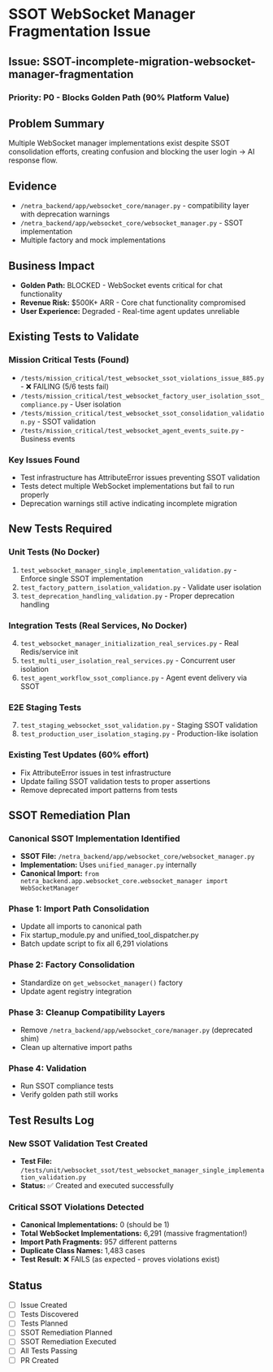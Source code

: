# SSOT WebSocket Manager Fragmentation Issue

## Issue: SSOT-incomplete-migration-websocket-manager-fragmentation

### Priority: P0 - Blocks Golden Path (90% Platform Value)

## Problem Summary
Multiple WebSocket manager implementations exist despite SSOT consolidation efforts, creating confusion and blocking the user login → AI response flow.

## Evidence
- `/netra_backend/app/websocket_core/manager.py` - compatibility layer with deprecation warnings
- `/netra_backend/app/websocket_core/websocket_manager.py` - SSOT implementation  
- Multiple factory and mock implementations

## Business Impact
- **Golden Path:** BLOCKED - WebSocket events critical for chat functionality
- **Revenue Risk:** $500K+ ARR - Core chat functionality compromised
- **User Experience:** Degraded - Real-time agent updates unreliable

## Existing Tests to Validate
### Mission Critical Tests (Found)
- `/tests/mission_critical/test_websocket_ssot_violations_issue_885.py` - ❌ FAILING (5/6 tests fail)
- `/tests/mission_critical/test_websocket_factory_user_isolation_ssot_compliance.py` - User isolation
- `/tests/mission_critical/test_websocket_ssot_consolidation_validation.py` - SSOT validation
- `/tests/mission_critical/test_websocket_agent_events_suite.py` - Business events

### Key Issues Found
- Test infrastructure has AttributeError issues preventing SSOT validation  
- Tests detect multiple WebSocket implementations but fail to run properly
- Deprecation warnings still active indicating incomplete migration

## New Tests Required  
### Unit Tests (No Docker)
1. `test_websocket_manager_single_implementation_validation.py` - Enforce single SSOT implementation
2. `test_factory_pattern_isolation_validation.py` - Validate user isolation
3. `test_deprecation_handling_validation.py` - Proper deprecation handling

### Integration Tests (Real Services, No Docker)  
4. `test_websocket_manager_initialization_real_services.py` - Real Redis/service init
5. `test_multi_user_isolation_real_services.py` - Concurrent user isolation
6. `test_agent_workflow_ssot_compliance.py` - Agent event delivery via SSOT

### E2E Staging Tests
7. `test_staging_websocket_ssot_validation.py` - Staging SSOT validation
8. `test_production_user_isolation_staging.py` - Production-like isolation

### Existing Test Updates (60% effort)
- Fix AttributeError issues in test infrastructure
- Update failing SSOT validation tests to proper assertions
- Remove deprecated import patterns from tests

## SSOT Remediation Plan
### Canonical SSOT Implementation Identified
- **SSOT File:** `/netra_backend/app/websocket_core/websocket_manager.py`
- **Implementation:** Uses `unified_manager.py` internally
- **Canonical Import:** `from netra_backend.app.websocket_core.websocket_manager import WebSocketManager`

### Phase 1: Import Path Consolidation
- Update all imports to canonical path
- Fix startup_module.py and unified_tool_dispatcher.py
- Batch update script to fix all 6,291 violations

### Phase 2: Factory Consolidation  
- Standardize on `get_websocket_manager()` factory
- Update agent registry integration

### Phase 3: Cleanup Compatibility Layers
- Remove `/netra_backend/app/websocket_core/manager.py` (deprecated shim)
- Clean up alternative import paths

### Phase 4: Validation
- Run SSOT compliance tests
- Verify golden path still works

## Test Results Log
### New SSOT Validation Test Created
- **Test File:** `/tests/unit/websocket_ssot/test_websocket_manager_single_implementation_validation.py`
- **Status:** ✅ Created and executed successfully

### Critical SSOT Violations Detected
- **Canonical Implementations:** 0 (should be 1)  
- **Total WebSocket Implementations:** 6,291 (massive fragmentation!)
- **Import Path Fragments:** 957 different patterns
- **Duplicate Class Names:** 1,483 cases
- **Test Result:** ❌ FAILS (as expected - proves violations exist)

## Status
- [ ] Issue Created
- [ ] Tests Discovered
- [ ] Tests Planned
- [ ] SSOT Remediation Planned
- [ ] SSOT Remediation Executed
- [ ] All Tests Passing
- [ ] PR Created
